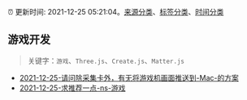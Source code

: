 :alarm_clock: 更新时间: 2021-12-25 05:21:04。[来源分类](../README.md)、[标签分类](../TAGS.md)、[时间分类](../TIMELINE.md)

## 游戏开发


> 关键字：`游戏`、`Three.js`、`Create.js`、`Matter.js`



- [2021-12-25-请问除采集卡外，有无将游戏机画面推送到-Mac-的方案](https://www.v2ex.com/t/824362) 
- [2021-12-25-求推荐一点-ns-游戏](https://www.v2ex.com/t/824344) 